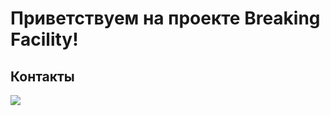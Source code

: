 # Приветствуем на проекте Breaking Facility!

<h2>Контакты</h2>
<a href="https://discord.gg/Ygy4hbCB8x"><img src="https://img.shields.io/badge/Discord-%235865F2.svg?style=for-the-badge&logo=discord&logoColor=white" /></a>
